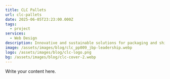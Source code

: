 ```yaml
---
title: CLC Pallets
url: clc-pallets
date: 2025-06-05T23:23:00.000Z
tags:
  - project
services:
  - Web Design
description: Innovative and sustainable solutions for packaging and shipping
image: /assets/images/blog/clc_pp009_jbp-leadership.webp
logo: /assets/images/blog/clc-logo.png
bg: /assets/images/blog/clc-cover-2.webp
---
```

Write your content here.
